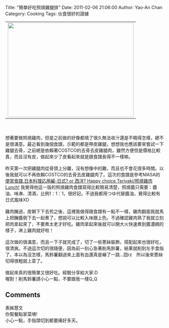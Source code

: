 Title: "簡單好吃照燒雞腿排"
Date: 2011-02-06 21:06:00
Author: Yao-An Chan
Category: Cooking
Tags: 伙食很好的證據


<div class='post'>
<center><table style="width: auto;"><tbody><tr><td><a href="https://picasaweb.google.com/lh/photo/e6FiVE-LcfW1bR2petOG1A?feat=embedwebsite"><img height="300" src="https://lh5.googleusercontent.com/_mvtDPM7iODU/TU91RZZIBuI/AAAAAAAAJlU/QuDdAvMfCVE/s400/P1010288.jpg" width="400" /></a></td></tr></tbody></table></center><br /><br />想著要做照燒雞肉，但是之前做的好像都燒了很久無法收汁還是不曉得怎樣，總不是很滿意。最近看到幾個食譜，示範的都是帶皮雞腿，想想我也應該要來嘗試一下雞腿去骨，之前總是依賴著COSTCO的去骨去皮雞腿肉，雖然方便但是價格比較貴，而且沒有皮，做起來少了皮看起來就是跟食譜長得不一樣嘛。<br /><br />昨天第一次把雞腿肉從骨頭上分離，沒有想像中的難，而且也不會花很多時間。以後我就可以不再依賴COSTCO的去骨去皮雞腿肉了。這次的食譜是參考MASA的<a href="http://www.masa.tw/%E7%B0%A1%E5%96%AE%E6%96%99%E7%90%86%E9%A3%9F%E8%AD%9C/%E4%BE%BF%E7%95%B6%E9%A3%9F%E8%AD%9C%E6%97%A5%E6%9C%AC%E6%96%99%E7%90%86%E5%BF%9C%E7%94%A8%E7%B7%A8-%E6%97%A5%E5%BC%8F-or-%E8%A5%BF%E6%B4%8B-happy-choice-teriyaki%E7%85%A7%E7%87%92%E9%9B%9E.html#extended">便當食譜,日本料理応用編-日式? or 西洋? Happy choice Teriyaki/照燒雞肉 Lunch!</a>&nbsp;我覺得他這一版的照燒雞肉食譜寫得比較簡易清楚，照燒醬只需要：醬油、味淋、清酒，比例1：1：1，很好記。不過我都用つゆ代替醬油，覺得比較有日式風味XD<br /><br />雞肉醃過，皮朝下下去煎之後，這裡我做得跟食譜有一點不一樣，雞肉翻面我就馬上把醃醬倒下去一起煮了，想說可以比較入味跟上色。不過確認雞肉熟了我就立刻把肉拿起來了，不要煮太老才好吃。雞肉拿起來後就可以開大火快速煮到醬濃稠的樣子，淋上雞肉就好啦！<br /><br />這次做的很滿意，而且一下子就完成了，切了一些蔥絲裝飾，搭配起來也很好吃，很清爽。不過這次切的很隨便，因為前一刻心急著削馬鈴薯，結果就削到左手食指了，本以為沒怎樣，馬鈴薯翻過來上面有血還真是嚇了一跳...囧rz　所以後來蔥絲切得很粗就上菜了。<br /><br />做起來真的很簡單又很好吃。經驗分享給大家:D<br />喔對！削馬鈴薯請小心一點，不要跟我一樣Q_Q</div>
<h2>Comments</h2>
<div class='comments'>
<div class='comment'>
<div class='author'>表姊慧文</div>
<div class='content'>
你幫餐點家菜唷!<br />小心一點，手指頭切到都要痛好多天。</div>
</div>
</div>

